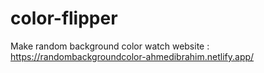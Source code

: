 # color-flipper
Make random background color 
watch website : https://randombackgroundcolor-ahmedibrahim.netlify.app/
